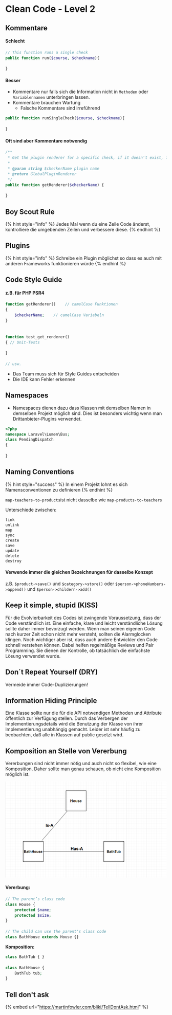 # Clean Code - Level 2

## Kommentare

#### Schlecht

```php
// This function runs a single check 
public function run($course, $checkname){

}
```

#### Besser

* Kommentare nur falls sich die Information nicht in `Methoden` oder `Variablennamen` unterbringen lassen.
* Kommentare brauchen Wartung
  * Falsche Kommentare sind irreführend

```php
public function runSingleCheck($course, $checkname){

}
```

#### Oft sind aber Kommentare notwendig

```php
/**
 * Get the plugin renderer for a specific check, if it doesn't exist, fallback to the default one.
 *
 * @param string $checkerName plugin name
 * @return GlobalPluginRenderer
 */
public function getRenderer($checkerName) {

}
```

## Boy Scout Rule

{% hint style="info" %}
Jedes Mal wenn du eine Zeile Code änderst, kontrolliere die umgebenden Zeilen und verbessere diese.
{% endhint %}

## Plugins

{% hint style="info" %}
Schreibe ein Plugin möglichst so dass es auch mit anderen Frameworks funktionieren würde
{% endhint %}

## Code Style Guide

#### z.B. für PHP PSR4

```php
function getRenderer()    // camelCase Funktionen
{
    $checkerName;    // camelCase Variabeln
}


function test_get_renderer()
{ // Unit-Tests
    
}

// usw.
```

* Das Team muss sich für Style Guides entscheiden
* Die IDE kann Fehler erkennen

## Namespaces

* Namespaces dienen dazu dass Klassen mit demselben Namen in demselben Projekt möglich sind. Dies ist besonders wichtig wenn man Drittanbieter-Plugins verwendet.

```php
<?php
namespace Laravel\Lumen\Bus;
class PendingDispatch
{
    
}
```

## Naming Conventions

{% hint style="success" %}
In einem Projekt lohnt es sich Namensconventionen zu definieren
{% endhint %}

`map-teachers-to-products`ist nicht dasselbe wie `map-products-to-teachers`

Unterschiede zwischen:

```text
link  
unlink
map 
sync
create 
save
update
delete 
destroy
```

#### **Verwende immer die gleichen Bezeichnungen für dasselbe Konzept**

z.B. `$product->save()` und `$category->store()` oder `$person->phoneNumbers->append()` und `$person->childern->add()`

## Keep it simple, stupid \(KISS\)

Für die Evolvierbarkeit des Codes ist zwingende Voraussetzung, dass der Code verständlich ist. Eine einfache, klare und leicht verständliche Lösung sollte daher immer bevorzugt werden. Wenn man seinen eigenen Code nach kurzer Zeit schon nicht mehr versteht, sollten die Alarmglocken klingen. Noch wichtiger aber ist, dass auch andere Entwickler den Code schnell verstehen können. Dabei helfen regelmäßige Reviews und Pair Programming. Sie dienen der Kontrolle, ob tatsächlich die einfachste Lösung verwendet wurde.

## Don´t Repeat Yourself \(DRY\)

Vermeide immer Code-Duplizierungen!

## Information Hiding Principle

Eine Klasse sollte nur die für die API notwendigen Methoden und Attribute öffentlich zur Verfügung stellen. Durch das Verbergen der Implementierungsdetails wird die Benutzung der Klasse von ihrer Implementierung unabhängig gemacht. Leider ist sehr häufig zu beobachten, daß alle in Klassen auf public gesetzt wird.

## Komposition an Stelle von Vererbung

Vererbungen sind nicht immer nötig und auch nicht so flexibel, wie eine Komposition. Daher sollte man genau schauen, ob nicht eine Komposition möglich ist.

![](../../../.gitbook/assets/relationship.png)

#### Vererbung:

```php
// The parent’s class code
class House {
    protected $name;
    protected $size;
}

// The child can use the parent's class code
class BathHouse extends House {}

```

**Komposition:**

```php
class BathTub { }

class BathHouse {
    BathTub tub;
}
```

## Tell don't ask





{% embed url="https://martinfowler.com/bliki/TellDontAsk.html" %}









